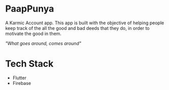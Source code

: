 # PaapPunya
A Karmic Account app. This app is built with the objective of helping people keep track of the all the good and bad deeds that they do, in order to motivate the good in them.

 _*"What goes around, comes around"*_

# Tech Stack
- Flutter
- Firebase
